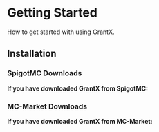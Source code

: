 # Getting Started
How to get started with using GrantX.

## Installation
### SpigotMC Downloads
**If you have downloaded GrantX from SpigotMC:**

### MC-Market Downloads
**If you have downloaded GrantX from MC-Market:**
